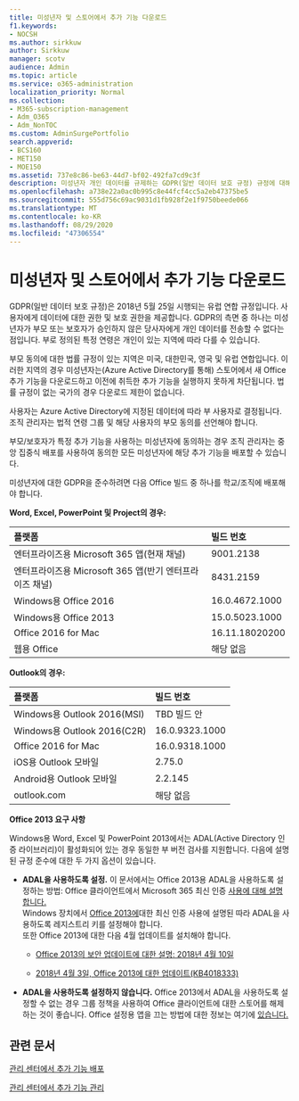 ```yaml
---
title: 미성년자 및 스토어에서 추가 기능 다운로드
f1.keywords:
- NOCSH
ms.author: sirkkuw
author: Sirkkuw
manager: scotv
audience: Admin
ms.topic: article
ms.service: o365-administration
localization_priority: Normal
ms.collection:
- M365-subscription-management
- Adm_O365
- Adm_NonTOC
ms.custom: AdminSurgePortfolio
search.appverid:
- BCS160
- MET150
- MOE150
ms.assetid: 737e8c86-be63-44d7-bf02-492fa7cd9c3f
description: 미성년자 개인 데이터를 규제하는 GDPR(일반 데이터 보호 규정) 규정에 대해 자세히 알아보고
ms.openlocfilehash: a738e22a0ac0b995c8e44fcf4cc5a2eb47375be5
ms.sourcegitcommit: 555d756c69ac9031d1fb928f2e1f9750beede066
ms.translationtype: MT
ms.contentlocale: ko-KR
ms.lasthandoff: 08/29/2020
ms.locfileid: "47306554"
---
```

# <a name="minors-and-acquiring-add-ins-from-the-store"></a>미성년자 및 스토어에서 추가 기능 다운로드

GDPR(일반 데이터 보호 규정)은 2018년 5월 25일 시행되는 유럽 연합 규정입니다. 사용자에게 데이터에 대한 권한 및 보호 권한을 제공합니다. GDPR의 측면 중 하나는 미성년자가 부모 또는 보호자가 승인하지 않은 당사자에게 개인 데이터를 전송할 수 없다는 점입니다. 부로 정의된 특정 연령은 개인이 있는 지역에 따라 다를 수 있습니다.
  
부모 동의에 대한 법률 규정이 있는 지역은 미국, 대한민국, 영국 및 유럽 연합입니다. 이러한 지역의 경우 미성년자는(Azure Active Directory를 통해) 스토어에서 새 Office 추가 기능을 다운로드하고 이전에 취득한 추가 기능을 실행하지 못하게 차단됩니다. 법률 규정이 없는 국가의 경우 다운로드 제한이 없습니다.
  
사용자는 Azure Active Directory에 지정된 데이터에 따라 부 사용자로 결정됩니다. 조직 관리자는 법적 연령 그룹 및 해당 사용자의 부모 동의를 선언해야 합니다.
  
부모/보호자가 특정 추가 기능을 사용하는 미성년자에 동의하는 경우 조직 관리자는 중앙 집중식 배포를 사용하여 동의한 모든 미성년자에 해당 추가 기능을 배포할 수 있습니다.
  
미성년자에 대한 GDPR을 준수하려면 다음 Office 빌드 중 하나를 학교/조직에 배포해야 합니다.
 
 **Word, Excel, PowerPoint 및 Project의 경우:** 

|**플랫폼** <br/> |**빌드 번호** <br/> |
|:-----|:-----|
|엔터프라이즈용 Microsoft 365 앱(현재 채널)  <br/> |9001.2138   <br/> |
|엔터프라이즈용 Microsoft 365 앱(반기 엔터프라이즈 채널)  <br/> |8431.2159  <br/> |
|Windows용 Office 2016  <br/> |16.0.4672.1000  <br/> |
|Windows용 Office 2013  <br/> |15.0.5023.1000  <br/> |
|Office 2016 for Mac  <br/> |16.11.18020200  <br/> |
|웹용 Office  <br/> |해당 없음  <br/> |
   
 **Outlook의 경우:** 
  
|**플랫폼** <br/> |**빌드 번호** <br/> |
|:-----|:-----|
|Windows용 Outlook 2016(MSI)  <br/> |TBD 빌드 안  <br/> |
|Windows용 Outlook 2016(C2R)  <br/> |16.0.9323.1000  <br/> |
|Office 2016 for Mac  <br/> |16.0.9318.1000  <br/> |
|iOS용 Outlook 모바일  <br/> |2.75.0  <br/> |
|Android용 Outlook 모바일  <br/> |2.2.145  <br/> |
|outlook.com  <br/> |해당 없음  <br/> |

 **Office 2013 요구 사항**
  
Windows용 Word, Excel 및 PowerPoint 2013에서는 ADAL(Active Directory 인증 라이브러리)이 활성화되어 있는 경우 동일한 부 버전 검사를 지원합니다. 다음에 설명된 규정 준수에 대한 두 가지 옵션이 있습니다.
  
- **ADAL을 사용하도록 설정.** 이 문서에서는 Office 2013용 ADAL을 사용하도록 설정하는 방법: Office 클라이언트에서 Microsoft 365 최신 인증 [사용에 대해 설명합니다.](https://docs.microsoft.com/microsoft-365/enterprise/modern-auth-for-office-2013-and-2016)<br/>Windows 장치에서 [Office 2013에](../security-and-compliance/enable-modern-authentication.md)대한 최신 인증 사용에 설명된 따라 ADAL을 사용하도록 레지스트리 키를 설정해야 합니다.<br/>또한 Office 2013에 대한 다음 4월 업데이트를 설치해야 합니다.
    
  - [Office 2013의 보안 업데이트에 대한 설명: 2018년 4월 10일](https://support.microsoft.com/help/4018330/description-of-the-security-update-for-office-2013-april-10-2018)
    
  - [2018년 4월 3일, Office 2013에 대한 업데이트(KB4018333)](https://support.microsoft.com/help/4018333/april-3-2018-update-for-office-2013-kb4018333)
    
- **ADAL을 사용하도록 설정하지 않습니다.** Office 2013에서 ADAL을 사용하도록 설정할 수 없는 경우 그룹 정책을 사용하여 Office 클라이언트에 대한 스토어를 해제하는 것이 좋습니다. Office 설정용 앱을 끄는 방법에 대한 정보는 여기에 [있습니다.](https://technet.microsoft.com/library/cc178992.aspx)

## <a name="related-articles"></a>관련 문서

[관리 센터에서 추가 기능 배포](https://docs.microsoft.com/microsoft-365/admin/manage/manage-deployment-of-add-ins)

[관리 센터에서 추가 기능 관리](https://docs.microsoft.com/microsoft-365/admin/manage/manage-addins-in-the-admin-center)
    
